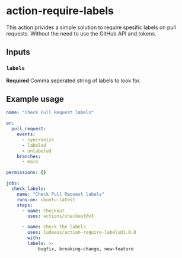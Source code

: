 # action-require-labels

This action privides a simple solution to require spesific labels on pull requests. Without the need to use the GitHub API and tokens.

## Inputs

### `labels`

**Required** Comma seperated string of labels to look for.

## Example usage

```yaml
name: "Check Pull Request labels"

on:
  pull_request:
    events:
      - syncronize
      - labeled
      - unlabeled
    branches:
      - main

permissions: {}

jobs:
  check_labels:
    name: "Check Pull Request labels"
    runs-on: ubuntu-latest
    steps:
      - name: Checkout
        uses: actions/checkout@v3

      - name: Check the labels
        uses: ludeeus/action-require-labels@1.0.0
        with:
        labels: >-
            bugfix, breaking-change, new-feature
```
